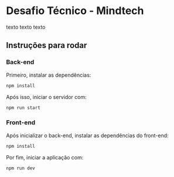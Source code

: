 # Desafio Técnico - Mindtech

texto texto texto

## Instruções para rodar

### Back-end

Primeiro, instalar as dependências:

```bash
npm install
```

Após isso, iniciar o servidor com:

```bash
npm run start
```

### Front-end

Após inicializar o back-end, instalar as dependências do front-end:

```bash
npm install
```

Por fim, iniciar a aplicação com:

```bash
npm run dev
```
